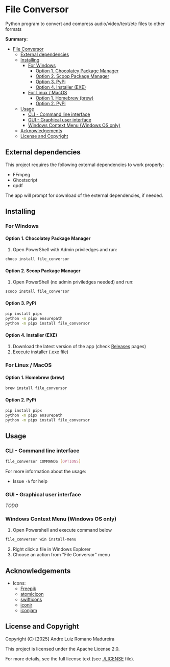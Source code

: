 # File Conversor
Python program to convert and compress audio/video/text/etc files to other formats

**Summary**:
- [File Conversor](#file-conversor)
  - [External dependencies](#external-dependencies)
  - [Installing](#installing)
    - [For Windows](#for-windows)
      - [Option 1. Chocolatey Package Manager](#option-1-chocolatey-package-manager)
      - [Option 2. Scoop Package Manager](#option-2-scoop-package-manager)
      - [Option 3. PyPi](#option-3-pypi)
      - [Option 4. Installer (EXE)](#option-4-installer-exe)
    - [For Linux / MacOS](#for-linux--macos)
      - [Option 1. Homebrew (brew)](#option-1-homebrew-brew)
      - [Option 2. PyPi](#option-2-pypi)
  - [Usage](#usage)
    - [CLI - Command line interface](#cli---command-line-interface)
    - [GUI - Graphical user interface](#gui---graphical-user-interface)
    - [Windows Context Menu (Windows OS only)](#windows-context-menu-windows-os-only)
  - [Acknowledgements](#acknowledgements)
  - [License and Copyright](#license-and-copyright)

## External dependencies

This project requires the following external dependencies to work properly:
- FFmpeg
- Ghostscript
- qpdf

The app will prompt for download of the external dependencies, if needed.

## Installing

### For Windows

#### Option 1. Chocolatey Package Manager

1. Open PowerShell with Admin priviledges and run:
  ```bash
  choco install file_conversor
  ```

#### Option 2. Scoop Package Manager

1. Open PowerShell (no admin priviledges needed) and run:
  ```bash
  scoop install file_conversor
  ```

#### Option 3. PyPi

```bash
pip install pipx
python -m pipx ensurepath
python -m pipx install file_conversor
```

#### Option 4. Installer (EXE)

1. Download the latest version of the app (check [Releases](https://github.com/andre-romano/file_conversor/releases/) pages)
2. Execute installer (.exe file)


### For Linux / MacOS

#### Option 1. Homebrew (brew)

```bash
brew install file_conversor
```

#### Option 2. PyPi

```bash
pip install pipx
python -m pipx ensurepath
python -m pipx install file_conversor
```

## Usage

### CLI - Command line interface

```bash
file_conversor COMMANDS [OPTIONS]
```

For more information about the usage:
- Issue `-h` for help

### GUI - Graphical user interface

*TODO*

### Windows Context Menu (Windows OS only)

1. Open Powershell and execute command below
  ```bash
  file_conversor win install-menu
  ```
2. Right click a file in Windows Explorer
3. Choose an action from "File Conversor" menu

## Acknowledgements

- Icons:
  - [Freepik](https://www.flaticon.com/authors/freepik)
  - [atomicicon](https://www.flaticon.com/authors/atomicicon)
  - [swifticons](https://www.flaticon.com/authors/swifticons)
  - [iconir](https://www.flaticon.com/authors/iconir)
  - [iconjam](https://www.flaticon.com/authors/iconjam)

## License and Copyright

Copyright (C) [2025] Andre Luiz Romano Madureira

This project is licensed under the Apache License 2.0.  

For more details, see the full license text (see [./LICENSE](./LICENSE) file).

